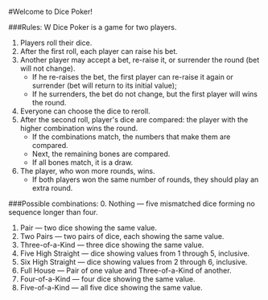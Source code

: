 #Welcome to Dice Poker!

###Rules:
W Dice Poker is a game for two players.

1. Players roll their dice.
2. After the first roll, each player can raise his bet.
3. Another player may accept a bet, re-raise it, or surrender the round (bet will not change).
	* If he re-raises the bet, the first player can re-raise it again or surrender (bet will return to its initial value);
	* If he surrenders, the bet do not change, but the first player will wins the round.
4. Everyone can choose the dice to reroll.
5. After the second roll, player's dice are compared: the player with the higher combination wins the round.
	* If the combinations match, the numbers that make them are compared.
	* Next, the remaining bones are compared.
	* If all bones match, it is a draw.
6. The player, who won more rounds, wins.
	* If both players won the same number of rounds, they should play an extra round.

###Possible combinations:
0. Nothing — five mismatched dice forming no sequence longer than four.
1. Pair — two dice showing the same value.
2. Two Pairs — two pairs of dice, each showing the same value.
3. Three-of-a-Kind — three dice showing the same value.
4. Five High Straight — dice showing values from 1 through 5, inclusive.
5. Six High Straight — dice showing values from 2 through 6, inclusive.
6. Full House — Pair of one value and Three-of-a-Kind of another.
7. Four-of-a-Kind — four dice showing the same value.
8. Five-of-a-Kind — all five dice showing the same value.